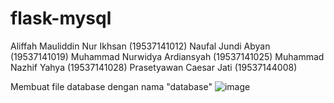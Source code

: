 # flask-mysql

Aliffah Mauliddin Nur Ikhsan (19537141012)
Naufal Jundi Abyan           (19537141019)
Muhammad Nurwidya Ardiansyah (19537141025)
Muhammad Nazhif Yahya        (19537141028)
Prasetyawan Caesar Jati      (19537144008)

Membuat file database dengan nama "database"
![image](https://user-images.githubusercontent.com/62097278/143445364-ff473067-5570-49d7-bb35-ba2a78a77f8a.png)


